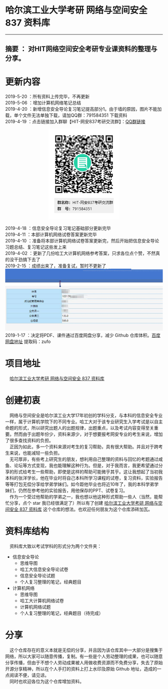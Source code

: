 # 哈尔滨工业大学考研 网络与空间安全 837 资料库
---
摘要 ： 对HIT网络空间安全考研专业课资料的整理与分享。
---
# 更新内容
2019-5-20 ：所有资料上传完毕，不再更新  
2019-5-06 ：增加计算机网络笔记总结  
2019-4-20 ：新增信息安全导论复习笔记提高部分1。由于墙的原因，图片不能加载，单个文件无法单独下载，请加QQ群：791584351 下载资料         
2019-4-19 ：点击链接加入群聊【HIT-网安837考研交流群】：[QQ群链接](https://jq.qq.com/?_wv=1027&k=5pfVkeD)   
	<div align=center>![专业课成绩](/HIT-837-Qrcode.png)   </div>

2019-4-18 ：信息安全导论复习笔记基础部分更新完毕  
2019-4-11 ：本部计算机网络试卷答案更新完毕    
2019-4-10 ：准备将本部计算机网络试卷答案更新完，然后开始把信息安全导论习题总结、复习笔记这些发上来    
2019-4-02 ：更新了几份哈工大计算机网络参考答案，只求各位点个赞，不然真的没干劲搞下去了      
2019-2-15 ：成绩出来了，准备复试，暂时不更新了  
	![专业课成绩](/grades.jpg)
　
2019-1-17 ：决定将PDF、课件通过百度网盘分享，减少 Github 仓库体积。[百度网盘地址](https://pan.baidu.com/s/1zjV8fXbviijzKPgyRNmMdQ) 提取码：zufo 


# 项目地址
　[哈尔滨工业大学考研 网络与空间安全 837 资料库](https://github.com/guoJohnny/-837-)

# 创建初衷
　网络与空间安全是哈尔滨工业大学17年初创的学科分支，与本科的信息安全专业一样，属于计算机学院下的不同专业。哈工大对于该专业研究生入学考试是以自主命题的形式，所以研究出题人的出题规律，出题重点，以及考试内容变得至关重要。然而由于出题年份少，资料来源少，对于想要报考网安专业的考生来说，增加了很多查找资料的负担。  
　正因为如此，多一个资料来源对考生的复习帮助，具有很大帮助。并且对于跨考生来说，也能减轻一些负担。  
　无可厚非，有些考上研究生的朋友，想利用自己整理的资料与回忆的考题通过咸鱼、论坛等方式变现，我也能理解这种行为。但是，对于我而言，我更希望通过分享的形式给考生一些帮助，即使是这样的帮助可能微乎其乎。这让我想起了当初我本科的张洋学长，他在毕业时将自己本科所学习课程的试卷，复习资料，实验报告等等打包无偿分享给学弟学妹们。如今距他毕业也将近10年了，我的本科学弟学妹们，仍然在参考他的实验报告，用他保存的PPT、试卷复习。  
　作为一个受过他帮助的学弟之一，我也想以他这种形式帮助一些人（当然，能帮忙分享，点个 star 我已经很满足了）所以有了创建 [哈尔滨工业大学考研 网络与空间安全 837 资料库](https://github.com/guoJohnny/-837-) 这个仓库的想法。也欢迎任何朋友为这个仓库添砖加瓦。  

# 资料库结构
　资料库大致以考试学科的形式分为两个文件夹：  
- 信息安全导论
	- 思维导图
	- 哈工大信息安全导论试卷
	- 信息安全导论试题
	- 个人复习整理的笔记，经典题目
- 计算机网络
	- 思维导图
	- 哈工大计算机网络试卷
	- 计算机网络试题
	- 个人复习整理的笔记，经典题目（待完成）

# 分享
　这个仓库存在的意义本就是无偿的分享，并且因为该仓库其中一大部分是搜集于网络，所以大家可以随意传播，复制。有一些是个人劳动整理的成果，也可以随意分享传播，但由于不想个人劳动成果被人用做收费资源而不免费分享，失去了原始开源分享精神，所以在个人手打的资料上打上水印及原始 Github 地址，造成的一点阅读不便，请见谅。  
　同时也欢迎各位为这个仓库增加资料。  
        
